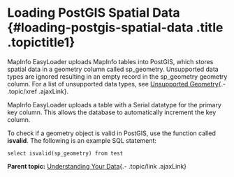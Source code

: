Loading PostGIS Spatial Data {#loading-postgis-spatial-data .title .topictitle1}
============================

<div class="body conbody">

MapInfo EasyLoader uploads MapInfo tables into PostGIS, which stores
spatial data in a geometry column called sp\_geometry. Unsupported data
types are ignored resulting in an empty record in the sp\_geometry
geometry column. For a list of unsupported data types, see [Unsupported
Geometry](guide/uploading/unsupportedgeometry.html){.- .topic/xref
.ajaxLink}.

MapInfo EasyLoader uploads a table with a Serial datatype for the
primary key column. This allows the database to automatically increment
the key column.

To check if a geometry object is valid in PostGIS, use the function
called **isvalid**. The following is an example SQL statement:

``` {.pre .codeblock}
select isvalid(sp_geometry) from test
```

</div>

<div class="related-links" functx="http://www.functx.com">

<div class="related-links-title">

</div>

<div class="familylinks">

<div class="parentlink">

**Parent topic:** [Understanding Your
Data](guide/uploading/../../guide/uploading/understandingyourdata.html){.-
.topic/link .ajaxLink}

</div>

</div>

</div>
